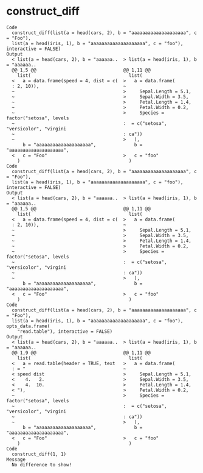 # construct_diff

    Code
      construct_diff(list(a = head(cars, 2), b = "aaaaaaaaaaaaaaaaaaaa", c = "Foo"),
      list(a = head(iris, 1), b = "aaaaaaaaaaaaaaaaaaaa", c = "foo"), interactive = FALSE)
    Output
      < list(a = head(cars, 2), b = "aaaaaa..  > list(a = head(iris, 1), b = "aaaaaa..
      @@ 1,5 @@                                @@ 1,11 @@                             
        list(                                    list(                                
      <   a = data.frame(speed = 4, dist = c(  >   a = data.frame(                    
      : 2, 10)),                               ~                                      
      ~                                        >     Sepal.Length = 5.1,              
      ~                                        >     Sepal.Width = 3.5,               
      ~                                        >     Petal.Length = 1.4,              
      ~                                        >     Petal.Width = 0.2,               
      ~                                        >     Species = factor("setosa", levels
      ~                                        :  = c("setosa", "versicolor", "virgini
      ~                                        : ca"))                                
      ~                                        >   ),                                 
          b = "aaaaaaaaaaaaaaaaaaaa",              b = "aaaaaaaaaaaaaaaaaaaa",        
      <   c = "Foo"                            >   c = "foo"                          
        )                                        )                                    
    Code
      construct_diff(list(a = head(cars, 2), b = "aaaaaaaaaaaaaaaaaaaa", c = "Foo"),
      list(a = head(iris, 1), b = "aaaaaaaaaaaaaaaaaaaa", c = "foo"), interactive = FALSE)
    Output
      < list(a = head(cars, 2), b = "aaaaaa..  > list(a = head(iris, 1), b = "aaaaaa..
      @@ 1,5 @@                                @@ 1,11 @@                             
        list(                                    list(                                
      <   a = data.frame(speed = 4, dist = c(  >   a = data.frame(                    
      : 2, 10)),                               ~                                      
      ~                                        >     Sepal.Length = 5.1,              
      ~                                        >     Sepal.Width = 3.5,               
      ~                                        >     Petal.Length = 1.4,              
      ~                                        >     Petal.Width = 0.2,               
      ~                                        >     Species = factor("setosa", levels
      ~                                        :  = c("setosa", "versicolor", "virgini
      ~                                        : ca"))                                
      ~                                        >   ),                                 
          b = "aaaaaaaaaaaaaaaaaaaa",              b = "aaaaaaaaaaaaaaaaaaaa",        
      <   c = "Foo"                            >   c = "foo"                          
        )                                        )                                    
    Code
      construct_diff(list(a = head(cars, 2), b = "aaaaaaaaaaaaaaaaaaaa", c = "Foo"),
      list(a = head(iris, 1), b = "aaaaaaaaaaaaaaaaaaaa", c = "foo"), opts_data.frame(
        "read.table"), interactive = FALSE)
    Output
      < list(a = head(cars, 2), b = "aaaaaa..  > list(a = head(iris, 1), b = "aaaaaa..
      @@ 1,9 @@                                @@ 1,11 @@                             
        list(                                    list(                                
      <   a = read.table(header = TRUE, text   >   a = data.frame(                    
      : = "                                    ~                                      
      < speed dist                             >     Sepal.Length = 5.1,              
      <    4.   2.                             >     Sepal.Width = 3.5,               
      <    4.  10.                             >     Petal.Length = 1.4,              
      < "),                                    >     Petal.Width = 0.2,               
      ~                                        >     Species = factor("setosa", levels
      ~                                        :  = c("setosa", "versicolor", "virgini
      ~                                        : ca"))                                
      ~                                        >   ),                                 
          b = "aaaaaaaaaaaaaaaaaaaa",              b = "aaaaaaaaaaaaaaaaaaaa",        
      <   c = "Foo"                            >   c = "foo"                          
        )                                        )                                    
    Code
      construct_diff(1, 1)
    Message
      No difference to show!

